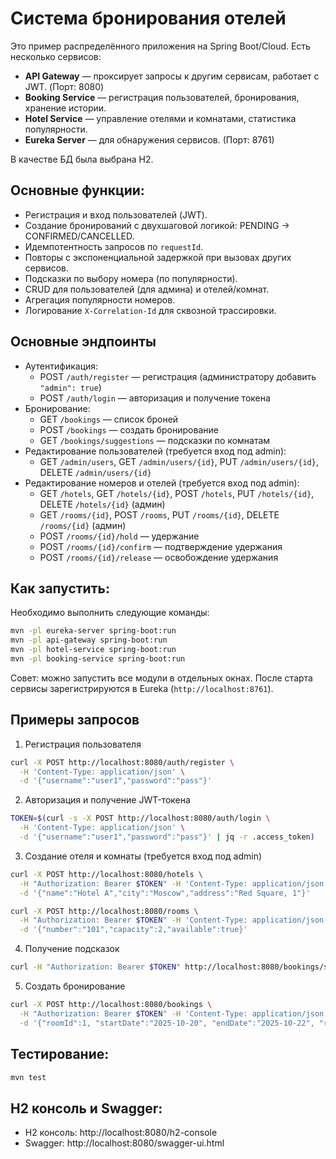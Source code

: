 # Система бронирования отелей
Это пример распределённого приложения на Spring Boot/Cloud. Есть несколько сервисов:
- **API Gateway** — проксирует запросы к другим сервисам, работает с JWT.  (Порт: 8080)
- **Booking Service** — регистрация пользователей, бронирования, хранение истории. 
- **Hotel Service** — управление отелями и комнатами, статистика популярности.  
- **Eureka Server** — для обнаружения сервисов.  (Порт: 8761)

В качестве БД была выбрана H2.


## Основные функции:

- Регистрация и вход пользователей (JWT).  
- Создание бронирований с двухшаговой логикой: PENDING → CONFIRMED/CANCELLED.  
- Идемпотентность запросов по `requestId`.  
- Повторы с экспоненциальной задержкой при вызовах других сервисов.  
- Подсказки по выбору номера (по популярности).  
- CRUD для пользователей (для админа) и отелей/комнат.  
- Агрегация популярности номеров.  
- Логирование `X-Correlation-Id` для сквозной трассировки.  

## Основные эндпоинты
- Аутентификация:
  - POST `/auth/register` — регистрация (администратору добавить `"admin": true`)
  - POST `/auth/login` — авторизация и получение токена
- Бронирование:
  - GET `/bookings` — список броней
  - POST `/bookings` — создать бронирование
  - GET `/bookings/suggestions` — подсказки по комнатам
- Редактирование пользователей (требуется вход под admin):
  - GET `/admin/users`, GET `/admin/users/{id}`, PUT `/admin/users/{id}`, DELETE `/admin/users/{id}`
- Редактирование номеров и отелей (требуется вход под admin):
  - GET `/hotels`, GET `/hotels/{id}`, POST `/hotels`, PUT `/hotels/{id}`, DELETE `/hotels/{id}` (админ)
  - GET `/rooms/{id}`, POST `/rooms`, PUT `/rooms/{id}`, DELETE `/rooms/{id}` (админ)
  - POST `/rooms/{id}/hold` — удержание 
  - POST `/rooms/{id}/confirm` — подтверждение удержания
  - POST `/rooms/{id}/release` — освобождение удержания

## Как запустить:
Необходимо выполнить следующие команды:
```bash
mvn -pl eureka-server spring-boot:run
mvn -pl api-gateway spring-boot:run
mvn -pl hotel-service spring-boot:run
mvn -pl booking-service spring-boot:run
```

Совет: можно запустить все модули в отдельных окнах. После старта сервисы зарегистрируются в Eureka (`http://localhost:8761`).

## Примеры запросов
1. Регистрация пользователя
```bash
curl -X POST http://localhost:8080/auth/register \
  -H 'Content-Type: application/json' \
  -d '{"username":"user1","password":"pass"}'
```
2. Авторизация и получение JWT-токена
```bash
TOKEN=$(curl -s -X POST http://localhost:8080/auth/login \
  -H 'Content-Type: application/json' \
  -d '{"username":"user1","password":"pass"}' | jq -r .access_token)
```
3. Создание отеля и комнаты (требуется вход под admin)
```bash
curl -X POST http://localhost:8080/hotels \
  -H "Authorization: Bearer $TOKEN" -H 'Content-Type: application/json' \
  -d '{"name":"Hotel A","city":"Moscow","address":"Red Square, 1"}'

curl -X POST http://localhost:8080/rooms \
  -H "Authorization: Bearer $TOKEN" -H 'Content-Type: application/json' \
  -d '{"number":"101","capacity":2,"available":true}'
```
4. Получение подсказок
```bash
curl -H "Authorization: Bearer $TOKEN" http://localhost:8080/bookings/suggestions
```
5. Создать бронирование
```bash
curl -X POST http://localhost:8080/bookings \
  -H "Authorization: Bearer $TOKEN" -H 'Content-Type: application/json' \
  -d '{"roomId":1, "startDate":"2025-10-20", "endDate":"2025-10-22", "requestId":"req-123"}'
```

## Тестирование:
```bash
mvn test
```

## H2 консоль и Swagger:
- H2 консоль: http://localhost:8080/h2-console
- Swagger: http://localhost:8080/swagger-ui.html